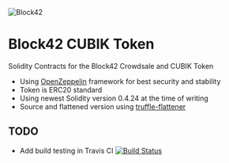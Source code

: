 ![Block42](https://static.wixstatic.com/media/0f9f87_48376b7086e84c1b9d2a3f86212f5c44~mv2.png/v1/fill/w_300,h_300,al_c,usm_0.66_1.00_0.01/0f9f87_48376b7086e84c1b9d2a3f86212f5c44~mv2.png)

# Block42 CUBIK Token

Solidity Contracts for the Block42 Crowdsale and CUBIK Token

- Using [OpenZeppelin](https://github.com/OpenZeppelin/openzeppelin-solidity) framework for best security and stability
- Token is ERC20 standard
- Using newest Solidity version 0.4.24 at the time of writing
- Source and flattened version using [truffle-flattener](https://github.com/alcuadrado/truffle-flattener)

## TODO
- Add build testing in Travis CI
[![Build Status](https://travis-ci.org/block42world/cubik-contracts.svg?branch=master)](https://travis-ci.org/block42world/cubik-contracts)